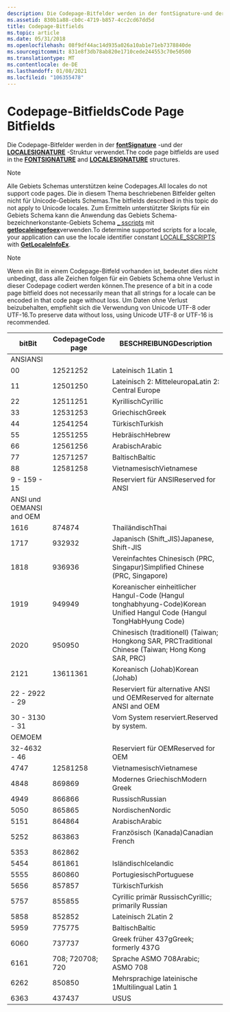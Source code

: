 ```yaml
---
description: Die Codepage-Bitfelder werden in der fontSignature-und der LOCALESIGNATURE-Struktur verwendet. Hinweis Alle Gebiets Schemas unterstützen keine Codepages.
ms.assetid: 830b1a88-cb0c-4719-b857-4cc2cd67dd5d
title: Codepage-Bitfields
ms.topic: article
ms.date: 05/31/2018
ms.openlocfilehash: 08f9df44ac14d935a026a10ab1e71eb7378840de
ms.sourcegitcommit: 831e8f3db78ab820e1710cede244553c70e50500
ms.translationtype: MT
ms.contentlocale: de-DE
ms.lasthandoff: 01/08/2021
ms.locfileid: "106355478"
---
```

# <a name="code-page-bitfields"></a><span data-ttu-id="3157b-103">Codepage-Bitfields</span><span class="sxs-lookup"><span data-stu-id="3157b-103">Code Page Bitfields</span></span>

<span data-ttu-id="3157b-104">Die Codepage-Bitfelder werden in der [**fontSignature**](/windows/win32/api/wingdi/ns-wingdi-fontsignature) -und der [**LOCALESIGNATURE**](/windows/win32/api/wingdi/ns-wingdi-localesignature) -Struktur verwendet.</span><span class="sxs-lookup"><span data-stu-id="3157b-104">The code page bitfields are used in the [**FONTSIGNATURE**](/windows/win32/api/wingdi/ns-wingdi-fontsignature) and [**LOCALESIGNATURE**](/windows/win32/api/wingdi/ns-wingdi-localesignature) structures.</span></span>

> [!Note]  
> <span data-ttu-id="3157b-105">Alle Gebiets Schemas unterstützen keine Codepages.</span><span class="sxs-lookup"><span data-stu-id="3157b-105">All locales do not support code pages.</span></span> <span data-ttu-id="3157b-106">Die in diesem Thema beschriebenen Bitfelder gelten nicht für Unicode-Gebiets Schemas.</span><span class="sxs-lookup"><span data-stu-id="3157b-106">The bitfields described in this topic do not apply to Unicode locales.</span></span> <span data-ttu-id="3157b-107">Zum Ermitteln unterstützter Skripts für ein Gebiets Schema kann die Anwendung das Gebiets Schema-bezeichnerkonstante-Gebiets Schema [ \_ sscripts](locale-sscripts.md) mit [**getlocaleingefoex**](/windows/desktop/api/Winnls/nf-winnls-getlocaleinfoex)verwenden.</span><span class="sxs-lookup"><span data-stu-id="3157b-107">To determine supported scripts for a locale, your application can use the locale identifier constant [LOCALE\_SSCRIPTS](locale-sscripts.md) with [**GetLocaleInfoEx**](/windows/desktop/api/Winnls/nf-winnls-getlocaleinfoex).</span></span>

 

> [!Note]  
> <span data-ttu-id="3157b-108">Wenn ein Bit in einem Codepage-Bitfeld vorhanden ist, bedeutet dies nicht unbedingt, dass alle Zeichen folgen für ein Gebiets Schema ohne Verlust in dieser Codepage codiert werden können.</span><span class="sxs-lookup"><span data-stu-id="3157b-108">The presence of a bit in a code page bitfield does not necessarily mean that all strings for a locale can be encoded in that code page without loss.</span></span> <span data-ttu-id="3157b-109">Um Daten ohne Verlust beizubehalten, empfiehlt sich die Verwendung von Unicode UTF-8 oder UTF-16.</span><span class="sxs-lookup"><span data-stu-id="3157b-109">To preserve data without loss, using Unicode UTF-8 or UTF-16 is recommended.</span></span>

 



| <span data-ttu-id="3157b-110">bit</span><span class="sxs-lookup"><span data-stu-id="3157b-110">Bit</span></span>          | <span data-ttu-id="3157b-111">Codepage</span><span class="sxs-lookup"><span data-stu-id="3157b-111">Code page</span></span> | <span data-ttu-id="3157b-112">BESCHREIBUNG</span><span class="sxs-lookup"><span data-stu-id="3157b-112">Description</span></span>                                           |
|--------------|-----------|-------------------------------------------------------|
| <span data-ttu-id="3157b-113">ANSI</span><span class="sxs-lookup"><span data-stu-id="3157b-113">ANSI</span></span>         |           |                                                       |
| <span data-ttu-id="3157b-114">0</span><span class="sxs-lookup"><span data-stu-id="3157b-114">0</span></span>            | <span data-ttu-id="3157b-115">1252</span><span class="sxs-lookup"><span data-stu-id="3157b-115">1252</span></span>      | <span data-ttu-id="3157b-116">Lateinisch 1</span><span class="sxs-lookup"><span data-stu-id="3157b-116">Latin 1</span></span>                                               |
| <span data-ttu-id="3157b-117">1</span><span class="sxs-lookup"><span data-stu-id="3157b-117">1</span></span>            | <span data-ttu-id="3157b-118">1250</span><span class="sxs-lookup"><span data-stu-id="3157b-118">1250</span></span>      | <span data-ttu-id="3157b-119">Lateinisch 2: Mitteleuropa</span><span class="sxs-lookup"><span data-stu-id="3157b-119">Latin 2: Central Europe</span></span>                               |
| <span data-ttu-id="3157b-120">2</span><span class="sxs-lookup"><span data-stu-id="3157b-120">2</span></span>            | <span data-ttu-id="3157b-121">1251</span><span class="sxs-lookup"><span data-stu-id="3157b-121">1251</span></span>      | <span data-ttu-id="3157b-122">Kyrillisch</span><span class="sxs-lookup"><span data-stu-id="3157b-122">Cyrillic</span></span>                                              |
| <span data-ttu-id="3157b-123">3</span><span class="sxs-lookup"><span data-stu-id="3157b-123">3</span></span>            | <span data-ttu-id="3157b-124">1253</span><span class="sxs-lookup"><span data-stu-id="3157b-124">1253</span></span>      | <span data-ttu-id="3157b-125">Griechisch</span><span class="sxs-lookup"><span data-stu-id="3157b-125">Greek</span></span>                                                 |
| <span data-ttu-id="3157b-126">4</span><span class="sxs-lookup"><span data-stu-id="3157b-126">4</span></span>            | <span data-ttu-id="3157b-127">1254</span><span class="sxs-lookup"><span data-stu-id="3157b-127">1254</span></span>      | <span data-ttu-id="3157b-128">Türkisch</span><span class="sxs-lookup"><span data-stu-id="3157b-128">Turkish</span></span>                                               |
| <span data-ttu-id="3157b-129">5</span><span class="sxs-lookup"><span data-stu-id="3157b-129">5</span></span>            | <span data-ttu-id="3157b-130">1255</span><span class="sxs-lookup"><span data-stu-id="3157b-130">1255</span></span>      | <span data-ttu-id="3157b-131">Hebräisch</span><span class="sxs-lookup"><span data-stu-id="3157b-131">Hebrew</span></span>                                                |
| <span data-ttu-id="3157b-132">6</span><span class="sxs-lookup"><span data-stu-id="3157b-132">6</span></span>            | <span data-ttu-id="3157b-133">1256</span><span class="sxs-lookup"><span data-stu-id="3157b-133">1256</span></span>      | <span data-ttu-id="3157b-134">Arabisch</span><span class="sxs-lookup"><span data-stu-id="3157b-134">Arabic</span></span>                                                |
| <span data-ttu-id="3157b-135">7</span><span class="sxs-lookup"><span data-stu-id="3157b-135">7</span></span>            | <span data-ttu-id="3157b-136">1257</span><span class="sxs-lookup"><span data-stu-id="3157b-136">1257</span></span>      | <span data-ttu-id="3157b-137">Baltisch</span><span class="sxs-lookup"><span data-stu-id="3157b-137">Baltic</span></span>                                                |
| <span data-ttu-id="3157b-138">8</span><span class="sxs-lookup"><span data-stu-id="3157b-138">8</span></span>            | <span data-ttu-id="3157b-139">1258</span><span class="sxs-lookup"><span data-stu-id="3157b-139">1258</span></span>      | <span data-ttu-id="3157b-140">Vietnamesisch</span><span class="sxs-lookup"><span data-stu-id="3157b-140">Vietnamese</span></span>                                            |
| <span data-ttu-id="3157b-141">9 - 15</span><span class="sxs-lookup"><span data-stu-id="3157b-141">9 - 15</span></span>       |           | <span data-ttu-id="3157b-142">Reserviert für ANSI</span><span class="sxs-lookup"><span data-stu-id="3157b-142">Reserved for ANSI</span></span>                                     |
| <span data-ttu-id="3157b-143">ANSI und OEM</span><span class="sxs-lookup"><span data-stu-id="3157b-143">ANSI and OEM</span></span> |           |                                                       |
| <span data-ttu-id="3157b-144">16</span><span class="sxs-lookup"><span data-stu-id="3157b-144">16</span></span>           | <span data-ttu-id="3157b-145">874</span><span class="sxs-lookup"><span data-stu-id="3157b-145">874</span></span>       | <span data-ttu-id="3157b-146">Thailändisch</span><span class="sxs-lookup"><span data-stu-id="3157b-146">Thai</span></span>                                                  |
| <span data-ttu-id="3157b-147">17</span><span class="sxs-lookup"><span data-stu-id="3157b-147">17</span></span>           | <span data-ttu-id="3157b-148">932</span><span class="sxs-lookup"><span data-stu-id="3157b-148">932</span></span>       | <span data-ttu-id="3157b-149">Japanisch (Shift_JIS)</span><span class="sxs-lookup"><span data-stu-id="3157b-149">Japanese, Shift-JIS</span></span>                                   |
| <span data-ttu-id="3157b-150">18</span><span class="sxs-lookup"><span data-stu-id="3157b-150">18</span></span>           | <span data-ttu-id="3157b-151">936</span><span class="sxs-lookup"><span data-stu-id="3157b-151">936</span></span>       | <span data-ttu-id="3157b-152">Vereinfachtes Chinesisch (PRC, Singapur)</span><span class="sxs-lookup"><span data-stu-id="3157b-152">Simplified Chinese (PRC, Singapore)</span></span>                   |
| <span data-ttu-id="3157b-153">19</span><span class="sxs-lookup"><span data-stu-id="3157b-153">19</span></span>           | <span data-ttu-id="3157b-154">949</span><span class="sxs-lookup"><span data-stu-id="3157b-154">949</span></span>       | <span data-ttu-id="3157b-155">Koreanischer einheitlicher Hangul-Code (Hangul tonghabhyung-Code)</span><span class="sxs-lookup"><span data-stu-id="3157b-155">Korean Unified Hangul Code (Hangul TongHabHyung Code)</span></span> |
| <span data-ttu-id="3157b-156">20</span><span class="sxs-lookup"><span data-stu-id="3157b-156">20</span></span>           | <span data-ttu-id="3157b-157">950</span><span class="sxs-lookup"><span data-stu-id="3157b-157">950</span></span>       | <span data-ttu-id="3157b-158">Chinesisch (traditionell) (Taiwan; Hongkong SAR, PRC</span><span class="sxs-lookup"><span data-stu-id="3157b-158">Traditional Chinese (Taiwan; Hong Kong SAR, PRC)</span></span>      |
| <span data-ttu-id="3157b-159">21</span><span class="sxs-lookup"><span data-stu-id="3157b-159">21</span></span>           | <span data-ttu-id="3157b-160">1361</span><span class="sxs-lookup"><span data-stu-id="3157b-160">1361</span></span>      | <span data-ttu-id="3157b-161">Koreanisch (Johab)</span><span class="sxs-lookup"><span data-stu-id="3157b-161">Korean (Johab)</span></span>                                        |
| <span data-ttu-id="3157b-162">22 - 29</span><span class="sxs-lookup"><span data-stu-id="3157b-162">22 - 29</span></span>      |           | <span data-ttu-id="3157b-163">Reserviert für alternative ANSI und OEM</span><span class="sxs-lookup"><span data-stu-id="3157b-163">Reserved for alternate ANSI and OEM</span></span>                   |
| <span data-ttu-id="3157b-164">30 - 31</span><span class="sxs-lookup"><span data-stu-id="3157b-164">30 - 31</span></span>      |           | <span data-ttu-id="3157b-165">Vom System reserviert.</span><span class="sxs-lookup"><span data-stu-id="3157b-165">Reserved by system.</span></span>                                   |
| <span data-ttu-id="3157b-166">OEM</span><span class="sxs-lookup"><span data-stu-id="3157b-166">OEM</span></span>          |           |                                                       |
| <span data-ttu-id="3157b-167">32-46</span><span class="sxs-lookup"><span data-stu-id="3157b-167">32 - 46</span></span>      |           | <span data-ttu-id="3157b-168">Reserviert für OEM</span><span class="sxs-lookup"><span data-stu-id="3157b-168">Reserved for OEM</span></span>                                      |
| <span data-ttu-id="3157b-169">47</span><span class="sxs-lookup"><span data-stu-id="3157b-169">47</span></span>           | <span data-ttu-id="3157b-170">1258</span><span class="sxs-lookup"><span data-stu-id="3157b-170">1258</span></span>      | <span data-ttu-id="3157b-171">Vietnamesisch</span><span class="sxs-lookup"><span data-stu-id="3157b-171">Vietnamese</span></span>                                            |
| <span data-ttu-id="3157b-172">48</span><span class="sxs-lookup"><span data-stu-id="3157b-172">48</span></span>           | <span data-ttu-id="3157b-173">869</span><span class="sxs-lookup"><span data-stu-id="3157b-173">869</span></span>       | <span data-ttu-id="3157b-174">Modernes Griechisch</span><span class="sxs-lookup"><span data-stu-id="3157b-174">Modern Greek</span></span>                                          |
| <span data-ttu-id="3157b-175">49</span><span class="sxs-lookup"><span data-stu-id="3157b-175">49</span></span>           | <span data-ttu-id="3157b-176">866</span><span class="sxs-lookup"><span data-stu-id="3157b-176">866</span></span>       | <span data-ttu-id="3157b-177">Russisch</span><span class="sxs-lookup"><span data-stu-id="3157b-177">Russian</span></span>                                               |
| <span data-ttu-id="3157b-178">50</span><span class="sxs-lookup"><span data-stu-id="3157b-178">50</span></span>           | <span data-ttu-id="3157b-179">865</span><span class="sxs-lookup"><span data-stu-id="3157b-179">865</span></span>       | <span data-ttu-id="3157b-180">Nordischen</span><span class="sxs-lookup"><span data-stu-id="3157b-180">Nordic</span></span>                                                |
| <span data-ttu-id="3157b-181">51</span><span class="sxs-lookup"><span data-stu-id="3157b-181">51</span></span>           | <span data-ttu-id="3157b-182">864</span><span class="sxs-lookup"><span data-stu-id="3157b-182">864</span></span>       | <span data-ttu-id="3157b-183">Arabisch</span><span class="sxs-lookup"><span data-stu-id="3157b-183">Arabic</span></span>                                                |
| <span data-ttu-id="3157b-184">52</span><span class="sxs-lookup"><span data-stu-id="3157b-184">52</span></span>           | <span data-ttu-id="3157b-185">863</span><span class="sxs-lookup"><span data-stu-id="3157b-185">863</span></span>       | <span data-ttu-id="3157b-186">Französisch (Kanada)</span><span class="sxs-lookup"><span data-stu-id="3157b-186">Canadian French</span></span>                                       |
| <span data-ttu-id="3157b-187">53</span><span class="sxs-lookup"><span data-stu-id="3157b-187">53</span></span>           | <span data-ttu-id="3157b-188">862</span><span class="sxs-lookup"><span data-stu-id="3157b-188">862</span></span>       |                                                       |
| <span data-ttu-id="3157b-189">54</span><span class="sxs-lookup"><span data-stu-id="3157b-189">54</span></span>           | <span data-ttu-id="3157b-190">861</span><span class="sxs-lookup"><span data-stu-id="3157b-190">861</span></span>       | <span data-ttu-id="3157b-191">Isländisch</span><span class="sxs-lookup"><span data-stu-id="3157b-191">Icelandic</span></span>                                             |
| <span data-ttu-id="3157b-192">55</span><span class="sxs-lookup"><span data-stu-id="3157b-192">55</span></span>           | <span data-ttu-id="3157b-193">860</span><span class="sxs-lookup"><span data-stu-id="3157b-193">860</span></span>       | <span data-ttu-id="3157b-194">Portugiesisch</span><span class="sxs-lookup"><span data-stu-id="3157b-194">Portuguese</span></span>                                            |
| <span data-ttu-id="3157b-195">56</span><span class="sxs-lookup"><span data-stu-id="3157b-195">56</span></span>           | <span data-ttu-id="3157b-196">857</span><span class="sxs-lookup"><span data-stu-id="3157b-196">857</span></span>       | <span data-ttu-id="3157b-197">Türkisch</span><span class="sxs-lookup"><span data-stu-id="3157b-197">Turkish</span></span>                                               |
| <span data-ttu-id="3157b-198">57</span><span class="sxs-lookup"><span data-stu-id="3157b-198">57</span></span>           | <span data-ttu-id="3157b-199">855</span><span class="sxs-lookup"><span data-stu-id="3157b-199">855</span></span>       | <span data-ttu-id="3157b-200">Cyrillic primär Russisch</span><span class="sxs-lookup"><span data-stu-id="3157b-200">Cyrillic; primarily Russian</span></span>                           |
| <span data-ttu-id="3157b-201">58</span><span class="sxs-lookup"><span data-stu-id="3157b-201">58</span></span>           | <span data-ttu-id="3157b-202">852</span><span class="sxs-lookup"><span data-stu-id="3157b-202">852</span></span>       | <span data-ttu-id="3157b-203">Lateinisch 2</span><span class="sxs-lookup"><span data-stu-id="3157b-203">Latin 2</span></span>                                               |
| <span data-ttu-id="3157b-204">59</span><span class="sxs-lookup"><span data-stu-id="3157b-204">59</span></span>           | <span data-ttu-id="3157b-205">775</span><span class="sxs-lookup"><span data-stu-id="3157b-205">775</span></span>       | <span data-ttu-id="3157b-206">Baltisch</span><span class="sxs-lookup"><span data-stu-id="3157b-206">Baltic</span></span>                                                |
| <span data-ttu-id="3157b-207">60</span><span class="sxs-lookup"><span data-stu-id="3157b-207">60</span></span>           | <span data-ttu-id="3157b-208">737</span><span class="sxs-lookup"><span data-stu-id="3157b-208">737</span></span>       | <span data-ttu-id="3157b-209">Greek früher 437g</span><span class="sxs-lookup"><span data-stu-id="3157b-209">Greek; formerly 437G</span></span>                                  |
| <span data-ttu-id="3157b-210">61</span><span class="sxs-lookup"><span data-stu-id="3157b-210">61</span></span>           | <span data-ttu-id="3157b-211">708; 720</span><span class="sxs-lookup"><span data-stu-id="3157b-211">708; 720</span></span>  | <span data-ttu-id="3157b-212">Sprache ASMO 708</span><span class="sxs-lookup"><span data-stu-id="3157b-212">Arabic; ASMO 708</span></span>                                      |
| <span data-ttu-id="3157b-213">62</span><span class="sxs-lookup"><span data-stu-id="3157b-213">62</span></span>           | <span data-ttu-id="3157b-214">850</span><span class="sxs-lookup"><span data-stu-id="3157b-214">850</span></span>       | <span data-ttu-id="3157b-215">Mehrsprachige lateinische 1</span><span class="sxs-lookup"><span data-stu-id="3157b-215">Multilingual Latin 1</span></span>                                  |
| <span data-ttu-id="3157b-216">63</span><span class="sxs-lookup"><span data-stu-id="3157b-216">63</span></span>           | <span data-ttu-id="3157b-217">437</span><span class="sxs-lookup"><span data-stu-id="3157b-217">437</span></span>       | <span data-ttu-id="3157b-218">US</span><span class="sxs-lookup"><span data-stu-id="3157b-218">US</span></span>                                                    |



 

 

 



